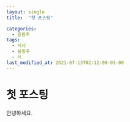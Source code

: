 ```yaml
---
layout: single
title:  "첫 포스팅"

categories:
  - 윤동주
tags:
  - 서시
  - 윤동주
  - 시
last_modified_at: 2021-07-13T02:12:00-05:00
---
```


# 첫 포스팅

안녕하세요.
